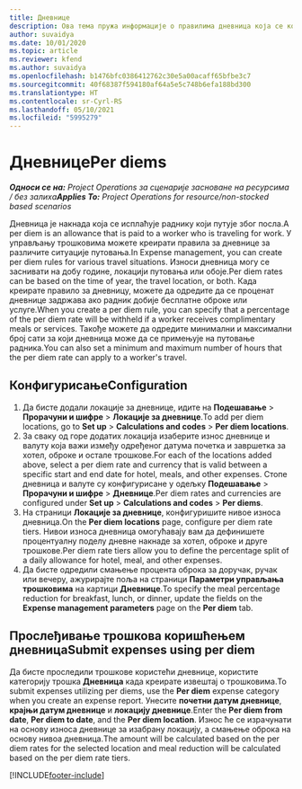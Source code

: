 ```yaml
---
title: Дневнице
description: Ова тема пружа информације о правилима дневница која се користе у управљању трошковима.
author: suvaidya
ms.date: 10/01/2020
ms.topic: article
ms.reviewer: kfend
ms.author: suvaidya
ms.openlocfilehash: b1476bfc0386412762c30e5a00acaff65bfbe3c7
ms.sourcegitcommit: 40f68387f594180af64a5e5c748b6efa188bd300
ms.translationtype: HT
ms.contentlocale: sr-Cyrl-RS
ms.lasthandoff: 05/10/2021
ms.locfileid: "5995279"
---
```

# <a name="per-diems"></a><span data-ttu-id="d12fe-103">Дневнице</span><span class="sxs-lookup"><span data-stu-id="d12fe-103">Per diems</span></span>

<span data-ttu-id="d12fe-104">_**Односи се на:** Project Operations за сценарије засноване на ресурсима / без залиха_</span><span class="sxs-lookup"><span data-stu-id="d12fe-104">_**Applies To:** Project Operations for resource/non-stocked based scenarios_</span></span>


<span data-ttu-id="d12fe-105">Дневница је накнада која се исплаћује раднику који путује због посла.</span><span class="sxs-lookup"><span data-stu-id="d12fe-105">A per diem is an allowance that is paid to a worker who is traveling for work.</span></span> <span data-ttu-id="d12fe-106">У управљању трошковима можете креирати правила за дневнице за различите ситуације путовања.</span><span class="sxs-lookup"><span data-stu-id="d12fe-106">In Expense management, you can create per diem rules for  various travel situations.</span></span> <span data-ttu-id="d12fe-107">Износи дневница могу се заснивати на добу године, локацији путовања или обоје.</span><span class="sxs-lookup"><span data-stu-id="d12fe-107">Per diem rates can be based on the time of year, the travel location, or both.</span></span> <span data-ttu-id="d12fe-108">Када креирате правило за дневницу, можете да одредите да се проценат дневнице задржава ако радник добије бесплатне оброке или услуге.</span><span class="sxs-lookup"><span data-stu-id="d12fe-108">When you create a per diem  rule, you can specify that a percentage of the per diem rate will be withheld if a worker receives complimentary meals or services.</span></span> <span data-ttu-id="d12fe-109">Такође можете да одредите минимални и максимални број сати за који дневница може да се примењује на путовање радника.</span><span class="sxs-lookup"><span data-stu-id="d12fe-109">You can also set a minimum and maximum number of hours that the per diem rate can apply to a worker's travel.</span></span>

## <a name="configuration"></a><span data-ttu-id="d12fe-110">Конфигурисање</span><span class="sxs-lookup"><span data-stu-id="d12fe-110">Configuration</span></span> 

1. <span data-ttu-id="d12fe-111">Да бисте додали локације за дневнице, идите на **Подешавање** > **Прорачуни и шифре** > **Локације за дневнице**.</span><span class="sxs-lookup"><span data-stu-id="d12fe-111">To add per diem locations, go to **Set up** > **Calculations and codes** > **Per diem locations**.</span></span>
2. <span data-ttu-id="d12fe-112">За сваку од горе додатих локација изаберите износ дневнице и валуту која важи између одређеног датума почетка и завршетка за хотел, оброке и остале трошкове.</span><span class="sxs-lookup"><span data-stu-id="d12fe-112">For each of the locations added above, select a per diem rate and currency that is valid between a specific start and end date for hotel, meals, and other expenses.</span></span> <span data-ttu-id="d12fe-113">Стопе дневница и валуте су конфигурисане у одељку **Подешавање** > **Прорачуни и шифре** > **Дневнице**.</span><span class="sxs-lookup"><span data-stu-id="d12fe-113">Per diem rates and currencies are configured under **Set up** > **Calculations and codes** > **Per diems**.</span></span>
3. <span data-ttu-id="d12fe-114">На страници **Локације за дневнице**, конфигуришите нивое износа дневница.</span><span class="sxs-lookup"><span data-stu-id="d12fe-114">On the **Per diem locations** page, configure per diem rate tiers.</span></span> <span data-ttu-id="d12fe-115">Нивои износа дневница омогућавају вам да дефинишете процентуалну поделу дневне накнаде за хотел, оброке и друге трошкове.</span><span class="sxs-lookup"><span data-stu-id="d12fe-115">Per diem rate tiers allow you to define the percentage split of a daily allowance for hotel, meal, and other expenses.</span></span> 
4. <span data-ttu-id="d12fe-116">Да бисте одредили смањење процента оброка за доручак, ручак или вечеру, ажурирајте поља на страници **Параметри управљања трошковима** на картици **Дневнице**.</span><span class="sxs-lookup"><span data-stu-id="d12fe-116">To specify the meal percentage reduction for breakfast, lunch, or dinner, update the fields on the **Expense management parameters** page on the **Per diem** tab.</span></span> 
    
## <a name="submit-expenses-using-per-diem"></a><span data-ttu-id="d12fe-117">Прослеђивање трошкова коришћењем дневница</span><span class="sxs-lookup"><span data-stu-id="d12fe-117">Submit expenses using per diem</span></span>
<span data-ttu-id="d12fe-118">Да бисте проследили трошкове користећи дневнице, користите категорију трошка **Дневница** када креирате извештај о трошковима.</span><span class="sxs-lookup"><span data-stu-id="d12fe-118">To submit expenses utilizing per diems, use the **Per diem** expense category when you create an expense report.</span></span> <span data-ttu-id="d12fe-119">Унесите **почетни датум дневнице**, **крајњи датум дневнице** и **локацију дневнице**.</span><span class="sxs-lookup"><span data-stu-id="d12fe-119">Enter the **Per diem from date**, **Per diem to date**,  and the **Per diem location**.</span></span> <span data-ttu-id="d12fe-120">Износ ће се израчунати на основу износа дневнице за изабрану локацију, а смањење оброка на основу нивоа дневница.</span><span class="sxs-lookup"><span data-stu-id="d12fe-120">The amount will be calculated based on the per diem rates for the selected location and meal reduction will be calculated based on the per diem rate tiers.</span></span>


[!INCLUDE[footer-include](../includes/footer-banner.md)]